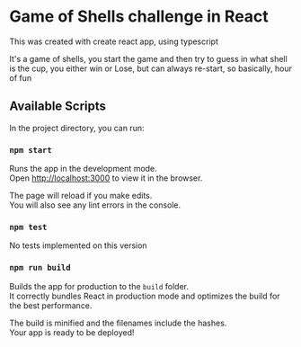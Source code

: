 # Game of Shells challenge in React

This was created with create react app, using typescript

It's a game of shells, you start the game and then try to guess in what shell is the cup, you either win or Lose, but can always re-start, so basically, hour of fun

## Available Scripts

In the project directory, you can run:

### `npm start`

Runs the app in the development mode.\
Open [http://localhost:3000](http://localhost:3000) to view it in the browser.

The page will reload if you make edits.\
You will also see any lint errors in the console.

### `npm test`

No tests implemented on this version

### `npm run build`

Builds the app for production to the `build` folder.\
It correctly bundles React in production mode and optimizes the build for the best performance.

The build is minified and the filenames include the hashes.\
Your app is ready to be deployed!
